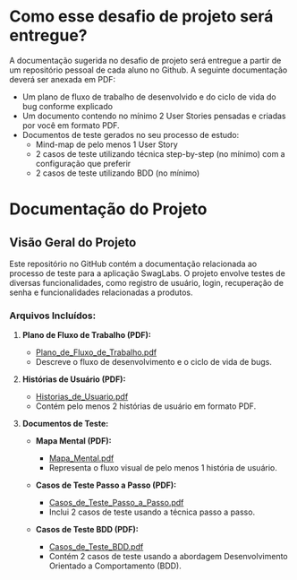 # Como esse desafio de projeto será entregue?
A documentação sugerida no desafio de projeto será entregue a partir de um repositório pessoal de cada aluno no Github.
A seguinte documentação deverá ser anexada em PDF:
- Um plano de fluxo de trabalho de desenvolvido e do ciclo de vida do bug conforme explicado
- Um documento contendo no mínimo 2 User Stories pensadas e criadas por você em formato PDF.
- Documentos de teste gerados no seu processo de estudo:
  - Mind-map de pelo menos 1 User Story
  - 2 casos de teste utilizando técnica step-by-step (no mínimo) com a configuração que preferir
  - 2 casos de teste utilizando BDD (no mínimo)

# Documentação do Projeto

## Visão Geral do Projeto

Este repositório no GitHub contém a documentação relacionada ao processo de teste para a aplicação SwagLabs. O projeto envolve testes de diversas funcionalidades, como registro de usuário, login, recuperação de senha e funcionalidades relacionadas a produtos.

### Arquivos Incluídos:

1. **Plano de Fluxo de Trabalho (PDF):**
   - [Plano_de_Fluxo_de_Trabalho.pdf](https://github.com/leandrohbar/O-Dia-a-Dia-de-um-QA-A-Pratica-de-Testes-Manuais-Funcionais/blob/main/Fluxo%20de%20Vida%20do%20Bug.pdf)
   - Descreve o fluxo de desenvolvimento e o ciclo de vida de bugs.

2. **Histórias de Usuário (PDF):**
   - [Historias_de_Usuario.pdf](link_para_historias_de_usuario.pdf)
   - Contém pelo menos 2 histórias de usuário em formato PDF.

3. **Documentos de Teste:**
   - **Mapa Mental (PDF):**
     - [Mapa_Mental.pdf](https://github.com/leandrohbar/O-Dia-a-Dia-de-um-QA-A-Pratica-de-Testes-Manuais-Funcionais/blob/main/Mind%20Map%20Login.pdf)
     - Representa o fluxo visual de pelo menos 1 história de usuário.

   - **Casos de Teste Passo a Passo (PDF):**
     - [Casos_de_Teste_Passo_a_Passo.pdf](https://github.com/leandrohbar/O-Dia-a-Dia-de-um-QA-A-Pratica-de-Testes-Manuais-Funcionais/blob/main/Casos%20de%20Testes.pdf)
     - Inclui 2 casos de teste usando a técnica passo a passo.

   - **Casos de Teste BDD (PDF):**
     - [Casos_de_Teste_BDD.pdf](https://github.com/leandrohbar/O-Dia-a-Dia-de-um-QA-A-Pratica-de-Testes-Manuais-Funcionais/blob/main/Casos%20de%20Testes.pdf)
     - Contém 2 casos de teste usando a abordagem Desenvolvimento Orientado a Comportamento (BDD).


